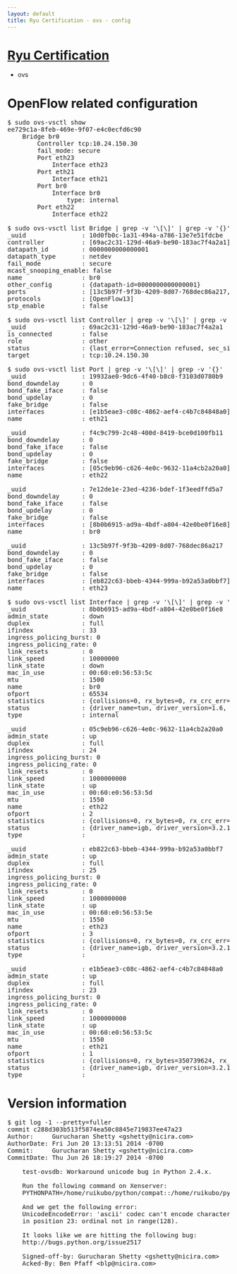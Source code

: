 ```yaml
---
layout: default
title: Ryu Certification - ovs - config
---
```

# [Ryu Certification](http://osrg.github.io/ryu/certification.html)
* ovs 

# OpenFlow related configuration
<pre>
$ sudo ovs-vsctl show
ee729c1a-8feb-469e-9f07-e4c0ecfd6c90
    Bridge br0
        Controller tcp:10.24.150.30
        fail_mode: secure
        Port eth23
            Interface eth23
        Port eth21
            Interface eth21
        Port br0
            Interface br0
                type: internal
        Port eth22
            Interface eth22

$ sudo ovs-vsctl list Bridge | grep -v '\[\]' | grep -v '{}'
_uuid               : 10d0fb0c-1a31-494a-a786-13e7e51fdcbe
controller          : [69ac2c31-129d-46a9-be90-183ac7f4a2a1]
datapath_id         : 0000000000000001
datapath_type       : netdev
fail_mode           : secure
mcast_snooping_enable: false
name                : br0
other_config        : {datapath-id=0000000000000001}
ports               : [13c5b97f-9f3b-4209-8d07-768dec86a217, 19932ae0-9dc6-4f40-b8c0-f3103d0780b9, 7e12de1e-23ed-4236-bdef-1f3eedffd5a7, f4c9c799-2c48-400d-8419-bce0d100fb11]
protocols           : [OpenFlow13]
stp_enable          : false

$ sudo ovs-vsctl list Controller | grep -v '\[\]' | grep -v '{}'
_uuid               : 69ac2c31-129d-46a9-be90-183ac7f4a2a1
is_connected        : false
role                : other
status              : {last_error=Connection refused, sec_since_connect=656, sec_since_disconnect=3, state=BACKOFF}
target              : tcp:10.24.150.30

$ sudo ovs-vsctl list Port | grep -v '\[\]' | grep -v '{}'
_uuid               : 19932ae0-9dc6-4f40-b8c0-f3103d0780b9
bond_downdelay      : 0
bond_fake_iface     : false
bond_updelay        : 0
fake_bridge         : false
interfaces          : [e1b5eae3-c08c-4862-aef4-c4b7c84848a0]
name                : eth21

_uuid               : f4c9c799-2c48-400d-8419-bce0d100fb11
bond_downdelay      : 0
bond_fake_iface     : false
bond_updelay        : 0
fake_bridge         : false
interfaces          : [05c9eb96-c626-4e0c-9632-11a4cb2a20a0]
name                : eth22

_uuid               : 7e12de1e-23ed-4236-bdef-1f3eedffd5a7
bond_downdelay      : 0
bond_fake_iface     : false
bond_updelay        : 0
fake_bridge         : false
interfaces          : [8b0b6915-ad9a-4bdf-a804-42e0be0f16e8]
name                : br0

_uuid               : 13c5b97f-9f3b-4209-8d07-768dec86a217
bond_downdelay      : 0
bond_fake_iface     : false
bond_updelay        : 0
fake_bridge         : false
interfaces          : [eb822c63-bbeb-4344-999a-b92a53a0bbf7]
name                : eth23

$ sudo ovs-vsctl list Interface | grep -v '\[\]' | grep -v '{}'
_uuid               : 8b0b6915-ad9a-4bdf-a804-42e0be0f16e8
admin_state         : down
duplex              : full
ifindex             : 33
ingress_policing_burst: 0
ingress_policing_rate: 0
link_resets         : 0
link_speed          : 10000000
link_state          : down
mac_in_use          : 00:60:e0:56:53:5c
mtu                 : 1500
name                : br0
ofport              : 65534
statistics          : {collisions=0, rx_bytes=0, rx_crc_err=0, rx_dropped=0, rx_errors=0, rx_frame_err=0, rx_over_err=0, rx_packets=0, tx_bytes=0, tx_dropped=0, tx_errors=0, tx_packets=0}
status              : {driver_name=tun, driver_version=1.6, firmware_version=N/A}
type                : internal

_uuid               : 05c9eb96-c626-4e0c-9632-11a4cb2a20a0
admin_state         : up
duplex              : full
ifindex             : 24
ingress_policing_burst: 0
ingress_policing_rate: 0
link_resets         : 0
link_speed          : 1000000000
link_state          : up
mac_in_use          : 00:60:e0:56:53:5d
mtu                 : 1550
name                : eth22
ofport              : 2
statistics          : {collisions=0, rx_bytes=0, rx_crc_err=0, rx_dropped=0, rx_errors=0, rx_frame_err=0, rx_over_err=0, rx_packets=0, tx_bytes=122683358, tx_dropped=0, tx_errors=0, tx_packets=82598}
status              : {driver_name=igb, driver_version=3.2.10-k, firmware_version=2.10-9}
type                : 

_uuid               : eb822c63-bbeb-4344-999a-b92a53a0bbf7
admin_state         : up
duplex              : full
ifindex             : 25
ingress_policing_burst: 0
ingress_policing_rate: 0
link_resets         : 0
link_speed          : 1000000000
link_state          : up
mac_in_use          : 00:60:e0:56:53:5e
mtu                 : 1550
name                : eth23
ofport              : 3
statistics          : {collisions=0, rx_bytes=0, rx_crc_err=0, rx_dropped=0, rx_errors=0, rx_frame_err=0, rx_over_err=0, rx_packets=0, tx_bytes=298161116, tx_dropped=0, tx_errors=0, tx_packets=198919}
status              : {driver_name=igb, driver_version=3.2.10-k, firmware_version=2.10-9}
type                : 

_uuid               : e1b5eae3-c08c-4862-aef4-c4b7c84848a0
admin_state         : up
duplex              : full
ifindex             : 23
ingress_policing_burst: 0
ingress_policing_rate: 0
link_resets         : 0
link_speed          : 1000000000
link_state          : up
mac_in_use          : 00:60:e0:56:53:5c
mtu                 : 1550
name                : eth21
ofport              : 1
statistics          : {collisions=0, rx_bytes=350739624, rx_crc_err=0, rx_dropped=0, rx_errors=0, rx_frame_err=0, rx_over_err=0, rx_packets=235720, tx_bytes=0, tx_dropped=0, tx_errors=0, tx_packets=0}
status              : {driver_name=igb, driver_version=3.2.10-k, firmware_version=2.10-9}
type                : 
</pre>

# Version information
<pre>
$ git log -1 --pretty=fuller
commit c288d303b513f5874ea50c8845e719837ee47a23
Author:     Gurucharan Shetty &lt;gshetty@nicira.com&gt;
AuthorDate: Fri Jun 20 13:13:51 2014 -0700
Commit:     Gurucharan Shetty &lt;gshetty@nicira.com&gt;
CommitDate: Thu Jun 26 18:19:27 2014 -0700

    test-ovsdb: Workaround unicode bug in Python 2.4.x.
    
    Run the following command on Xenserver:
    PYTHONPATH=/home/ruikubo/python/compat::/home/ruikubo/python python ./tests/test-ovsdb.py     parse-atoms '{&quot;type&quot;: &quot;string&quot;, &quot;minLength&quot;: 2}'        '[&quot;&quot;]'     '[&quot;a&quot;]'     '[&quot;ab&quot;]'     '[&quot;abc&quot;]'     '[&quot;\ud834\udd1e&quot;]'
    
    And we get the following error:
    UnicodeEncodeError: 'ascii' codec can't encode character u'\U0001d11e'
    in position 23: ordinal not in range&#40;128&#41;.
    
    It looks like we are hitting the following bug:
    http://bugs.python.org/issue2517
    
    Signed-off-by: Gurucharan Shetty &lt;gshetty@nicira.com&gt;
    Acked-By: Ben Pfaff &lt;blp@nicira.com&gt;
</pre>
